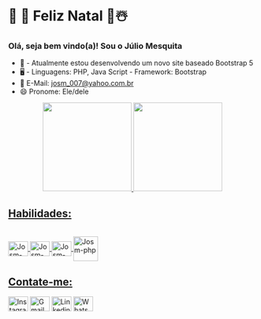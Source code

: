 # 🎄 🎁 Feliz Natal  🎁☃️
### Olá, seja bem vindo(a)! Sou o Júlio Mesquita

- 📌 - Atualmente estou desenvolvendo um novo site baseado Bootstrap 5
- 🖥️ - Linguagens: PHP, Java Script - Framework: Bootstrap
- 📧 E-Mail: josm_007@yahoo.com.br
- 😄 Pronome: Ele/dele

<div align="center">
  <a href="https://github.com/josm007">  
  <img height="180em" src="https://github-readme-stats.vercel.app/api?username=josm007&show_icons=true&theme=dark&include_all_commits=true&count_private=true"/>
  <img height="180em" src="https://github-readme-stats.vercel.app/api/top-langs/?username=josm007&layout=compact&langs_count=7&theme=dark"/>
</div>
   
  ## Habilidades:
  <div style="display: inline_block"><br>
  <img align="center" alt="Josm-HTML" height="30" width="40" src="https://github.com/josm007/Ferramentas/blob/main/icones/css3-original.svg">
  <img align="center" alt="Josm-CSS" height="30" width="40" src="https://github.com/josm007/Ferramentas/blob/main/icones/html5-original.svg">
  <img align="center" alt="Josm-CSS" height="30" width="40" src="https://github.com/josm007/Ferramentas/blob/main/icones/javascript-original.svg">
  <img align="center" alt="Josm-php" height="50" width="50" src="https://github.com/josm007/Ferramentas/blob/main/icones/php-original.svg">
     
</div>
  
   ## Contate-me:
  <div>   
  <a href="https://instagram.com/josm_3051" target="_blank"><img align="center" alt="Instagram" height="30" width="40" src="https://github.com/josm007/Ferramentas/blob/main/icones/instagram.png"></a>   
  <a href = "mailto:josm3051@gmail.com"><img align="center" alt="Gmail" height="30" width="40" src="https://github.com/josm007/Ferramentas/blob/main/icones/gmail.png"></a>  
  <a href="https://www.linkedin.com/in/júlio-mesquita-a976921b7" target="_blank"><img align="center" alt="Linkedin" height="30" width="40" src="https://github.com/josm007/Ferramentas/blob/main/icones/linkedin.png"></a> 
    <a href="https://api.whatsapp.com/send?phone=5592993386769&text=Ol%C3%A1%2C%20seja%20bem%20vindo%20ao%20meu%20WhatsApp.%20Favor%2C%20enviar%20mensagem%20e%20aguardar%20retorno.%20Assim%20que%20puder%2C%20entrarei%20em%20contato.%20" target="_blank"><img align="center" alt="WhatsApp" height="30" width="40" src="https://github.com/josm007/Ferramentas/blob/main/icones/whatsapp.png"></a>
</div>
